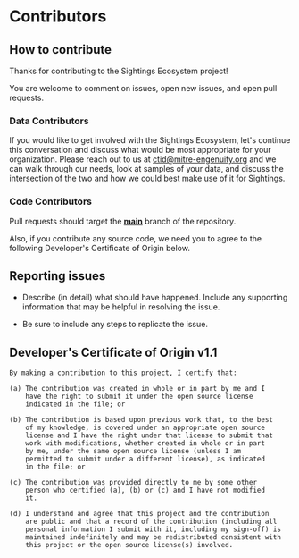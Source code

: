 # Contributors

## How to contribute

Thanks for contributing to the Sightings Ecosystem project!

You are welcome to comment on issues, open new issues, and open pull requests.

### Data Contributors
If you would like to get involved with the Sightings Ecosystem, let's continue this conversation and discuss what would be most appropriate for your organization. Please reach out to us at ctid@mitre-engenuity.org and we can walk through our needs, look at samples of your data, and discuss the intersection of the two and how we could best make use of it for Sightings.


### Code Contributors

Pull requests should target the **[main](https://github.com/center-for-threat-informed-defense/sightings_ecosystem/tree/main)** branch of the repository.

Also, if you contribute any source code, we need you to agree to the following Developer's Certificate of Origin below.

## Reporting issues
  
* Describe (in detail) what should have happened. Include any supporting information that may be helpful in resolving the issue.
  
* Be sure to include any steps to replicate the issue.

## Developer's Certificate of Origin v1.1

```
By making a contribution to this project, I certify that:

(a) The contribution was created in whole or in part by me and I
    have the right to submit it under the open source license
    indicated in the file; or

(b) The contribution is based upon previous work that, to the best
    of my knowledge, is covered under an appropriate open source
    license and I have the right under that license to submit that
    work with modifications, whether created in whole or in part
    by me, under the same open source license (unless I am
    permitted to submit under a different license), as indicated
    in the file; or

(c) The contribution was provided directly to me by some other
    person who certified (a), (b) or (c) and I have not modified
    it.

(d) I understand and agree that this project and the contribution
    are public and that a record of the contribution (including all
    personal information I submit with it, including my sign-off) is
    maintained indefinitely and may be redistributed consistent with
    this project or the open source license(s) involved.
```
